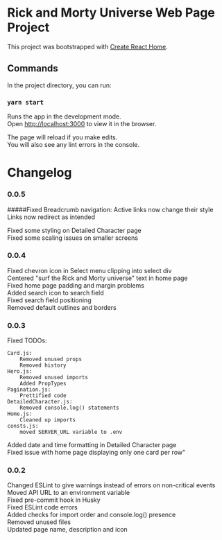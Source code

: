 # Rick and Morty Universe Web Page Project

This project was bootstrapped with [Create React Home](https://github.com/facebook/create-react-app).

## Commands

In the project directory, you can run:

### `yarn start`

Runs the app in the development mode.\
Open [http://localhost:3000](http://localhost:3000) to view it in the browser.

The page will reload if you make edits.\
You will also see any lint errors in the console.

# Changelog

### 0.0.5

#####Fixed Breadcrumb navigation:
Active links now change their style
Links now redirect as intended

Fixed some styling on Detailed Character page\
Fixed some scaling issues on smaller screens

### 0.0.4

Fixed chevron icon in Select menu clipping into select div\
Centered "surf the Rick and Morty universe" text in home page\
Fixed home page padding and margin problems\
Added search icon to search field\
Fixed search field positioning\
Removed default outlines and borders

### 0.0.3

Fixed TODOs:

    Card.js:
        Removed unused props
        Removed history
    Hero.js:
        Removed unused imports
        Added PropTypes
    Pagination.js:
        Prettified code
    DetailedCharacter.js:
        Removed console.log() statements
    Home.js:
        Cleaned up imports
    consts.js:
        moved SERVER_URL variable to .env

Added date and time formatting in Detailed Character page\
Fixed issue with home page displaying only one card per row"

### 0.0.2

Changed ESLint to give warnings instead of errors on non-critical events\
Moved API URL to an environment variable\
Fixed pre-commit hook in Husky\
Fixed ESLint code errors\
Added checks for import order and console.log() presence\
Removed unused files\
Updated page name, description and icon
